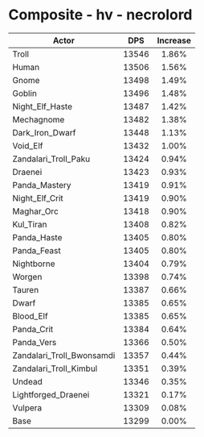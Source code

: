 # Composite - hv - necrolord
| Actor | DPS | Increase |
|---|:---:|:---:|
|Troll|13546|1.86%|
|Human|13506|1.56%|
|Gnome|13498|1.49%|
|Goblin|13496|1.48%|
|Night_Elf_Haste|13487|1.42%|
|Mechagnome|13482|1.38%|
|Dark_Iron_Dwarf|13448|1.13%|
|Void_Elf|13432|1.00%|
|Zandalari_Troll_Paku|13424|0.94%|
|Draenei|13423|0.93%|
|Panda_Mastery|13419|0.91%|
|Night_Elf_Crit|13419|0.90%|
|Maghar_Orc|13418|0.90%|
|Kul_Tiran|13408|0.82%|
|Panda_Haste|13405|0.80%|
|Panda_Feast|13405|0.80%|
|Nightborne|13404|0.79%|
|Worgen|13398|0.74%|
|Tauren|13387|0.66%|
|Dwarf|13385|0.65%|
|Blood_Elf|13385|0.65%|
|Panda_Crit|13384|0.64%|
|Panda_Vers|13366|0.50%|
|Zandalari_Troll_Bwonsamdi|13357|0.44%|
|Zandalari_Troll_Kimbul|13351|0.39%|
|Undead|13346|0.35%|
|Lightforged_Draenei|13321|0.17%|
|Vulpera|13309|0.08%|
|Base|13299|0.00%|

